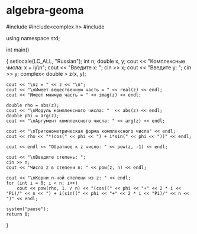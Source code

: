 # algebra-geoma
#include<iostream>
#include<complex.h>
#include<complex>

using namespace std;

int main()

{
    setlocale(LC_ALL, "Russian"); 
    int n; 
    double x, y;
    cout << "Комплексные числа: x + iy\n";
    cout << "Введите x: ";
    cin >> x;
    cout << "Введите y: ";
    cin >> y;
    complex< double > z(x, y);

    cout << "\nz = " << z << "\n"; 
    cout << "\nИмеет вещественную часть = " << real(z) << endl;
    cout << "Имеет мнимую часть = " << imag(z) << endl;

    double rho = abs(z); 
    cout << "\nМодуль комплексного числа: "  << abs(z) << endl;
    double phi = arg(z); 
    cout << "\nАргумент комплексного числа: " << arg(z) << endl;

    cout << "\nТригонометрическая форма комплексного числа" << endl;
    cout << rho << "*(cos(" << phi << ") + i*sin(" << phi << "))" << endl;

    cout << endl << "Обратное к z число: " << pow(z, -1) << endl;

    cout << "\nВведите степень: ";
    cin >> n;
    cout << "Число z в степени n: " << pow(z, n) << endl;

    cout << "\nКорни n-ной степени из z: " << endl;
    for (int i = 0; i < n; i++)
        cout << pow(rho, 1. / n) << "(cos((" << phi << "+" << 2 * i << "Pi)/" << n << ") + i(sin((" << phi << "+" << 2 * i << "Pi)/" << n << ")" << endl;

    system("pause");
    return 0;
}
